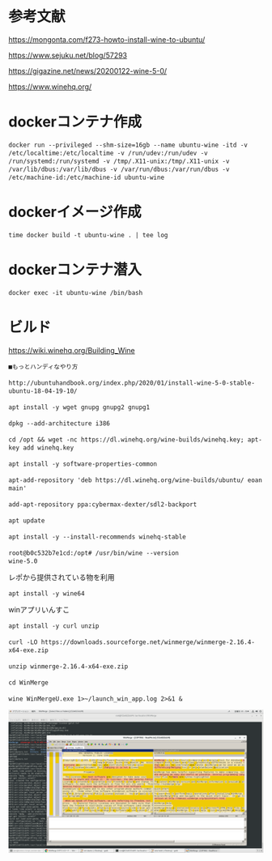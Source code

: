 # 参考文献

https://mongonta.com/f273-howto-install-wine-to-ubuntu/ </br>

https://www.sejuku.net/blog/57293 </br>

https://gigazine.net/news/20200122-wine-5-0/ </br>

https://www.winehq.org/ </br>

# dockerコンテナ作成

```
docker run --privileged --shm-size=16gb --name ubuntu-wine -itd -v /etc/localtime:/etc/localtime -v /run/udev:/run/udev -v /run/systemd:/run/systemd -v /tmp/.X11-unix:/tmp/.X11-unix -v /var/lib/dbus:/var/lib/dbus -v /var/run/dbus:/var/run/dbus -v /etc/machine-id:/etc/machine-id ubuntu-wine
```

# dockerイメージ作成

```
time docker build -t ubuntu-wine . | tee log
```

# dockerコンテナ潜入

```
docker exec -it ubuntu-wine /bin/bash
```

# ビルド
https://wiki.winehq.org/Building_Wine

```
■もっとハンディなやり方

http://ubuntuhandbook.org/index.php/2020/01/install-wine-5-0-stable-ubuntu-18-04-19-10/

apt install -y wget gnupg gnupg2 gnupg1

dpkg --add-architecture i386

cd /opt && wget -nc https://dl.winehq.org/wine-builds/winehq.key; apt-key add winehq.key

apt install -y software-properties-common

apt-add-repository 'deb https://dl.winehq.org/wine-builds/ubuntu/ eoan main'

add-apt-repository ppa:cybermax-dexter/sdl2-backport

apt update

apt install -y --install-recommends winehq-stable

root@b0c532b7e1cd:/opt# /usr/bin/wine --version
wine-5.0
```


レポから提供されている物を利用

```
apt install -y wine64
```


winアプリいんすこ

```
apt install -y curl unzip

curl -LO https://downloads.sourceforge.net/winmerge/winmerge-2.16.4-x64-exe.zip

unzip winmerge-2.16.4-x64-exe.zip

cd WinMerge

wine WinMergeU.exe 1>~/launch_win_app.log 2>&1 &
```

![](./1.png)
